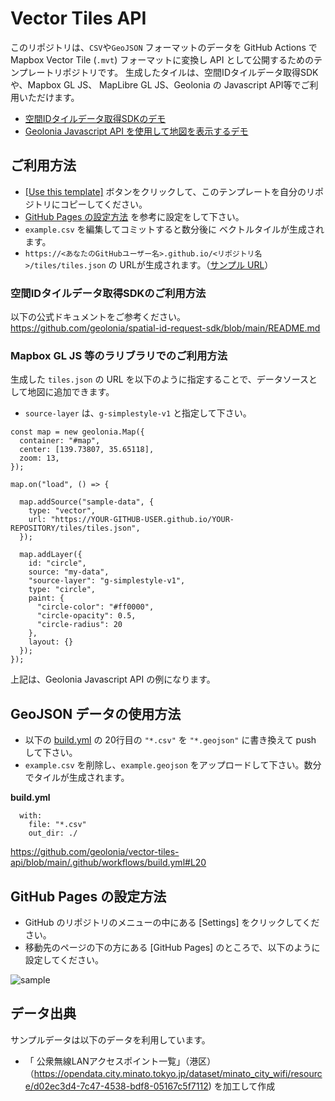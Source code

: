 # Vector Tiles API

このリポジトリは、`CSV`や`GeoJSON` フォーマットのデータを GitHub Actions で Mapbox Vector Tile (`.mvt`) フォーマットに変換し API として公開するためのテンプレートリポジトリです。
生成したタイルは、空間IDタイルデータ取得SDKや、Mapbox GL JS、 MapLibre GL JS、Geolonia の Javascript API等でご利用いただけます。

* [空間IDタイルデータ取得SDKのデモ](https://geolonia.github.io/spatial-id-request-sdk/)
* [Geolonia Javascript API を使用して地図を表示するデモ](https://codepen.io/naogify/pen/OJZGRQY) 


## ご利用方法

* [[Use this template]](https://github.com/naogify/vector-tiles-api/generate) ボタンをクリックして、このテンプレートを自分のリポジトリにコピーしてください。
* [GitHub Pages の設定方法](#github-pages-%E3%81%AE%E8%A8%AD%E5%AE%9A%E6%96%B9%E6%B3%95) を参考に設定をして下さい。
* `example.csv` を編集してコミットすると数分後に ベクトルタイルが生成されます。
* `https://<あなたのGitHubユーザー名>.github.io/<リポジトリ名>/tiles/tiles.json` の URLが生成されます。（[サンプル URL](https://geolonia.github.io/vector-tiles-api/tiles/tiles.json)）

### 空間IDタイルデータ取得SDKのご利用方法

以下の公式ドキュメントをご参考ください。  
https://github.com/geolonia/spatial-id-request-sdk/blob/main/README.md


### Mapbox GL JS 等のラリブラリでのご利用方法

生成した `tiles.json` の URL を以下のように指定することで、データソースとして地図に追加できます。

* `source-layer` は、`g-simplestyle-v1` と指定して下さい。

```
const map = new geolonia.Map({
  container: "#map",
  center: [139.73807, 35.65118],
  zoom: 13,
});

map.on("load", () => {

  map.addSource("sample-data", {
    type: "vector",
    url: "https://YOUR-GITHUB-USER.github.io/YOUR-REPOSITORY/tiles/tiles.json",
  });

  map.addLayer({
    id: "circle",
    source: "my-data",
    "source-layer": "g-simplestyle-v1",
    type: "circle",
    paint: {
      "circle-color": "#ff0000",
      "circle-opacity": 0.5,
      "circle-radius": 20
    },
    layout: {}
  });
});
```
上記は、Geolonia Javascript API の例になります。

## GeoJSON データの使用方法

* 以下の [build.yml](https://github.com/geolonia/vector-tiles-api/blob/main/.github/workflows/build.yml#L20) の 20行目の `"*.csv"` を `"*.geojson"` に書き換えて push して下さい。
* `example.csv` を削除し、`example.geojson` をアップロードして下さい。数分でタイルが生成されます。

**build.yml**
```
  with:
    file: "*.csv"
    out_dir: ./
```

https://github.com/geolonia/vector-tiles-api/blob/main/.github/workflows/build.yml#L20



## GitHub Pages の設定方法

* GitHub のリポジトリのメニューの中にある [Settings] をクリックしてください。
* 移動先のページの下の方にある [GitHub Pages] のところで、以下のように設定してください。

![sample](https://user-images.githubusercontent.com/8760841/195016374-3630ae80-b170-4d87-8e3d-88f5408e7a7b.png)

## データ出典

サンプルデータは以下のデータを利用しています。
- 「 公衆無線LANアクセスポイント一覧」（港区）（https://opendata.city.minato.tokyo.jp/dataset/minato_city_wifi/resource/d02ec3d4-7c47-4538-bdf8-05167c5f7112) を加工して作成
